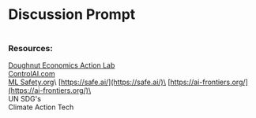 # Discussion Prompt

<figure><img src="../../.gitbook/assets/Screenshot 2025-08-14 at 3.34.03 PM.png" alt=""><figcaption></figcaption></figure>



### **Resources:**

[Doughnut Economics Action Lab](https://doughnuteconomics.org/)\
[ControlAI.com](https://controlai.com)\
[ML Safety.org](https://newsletter.mlsafety.org/p/ml-safety-newsletter-15?)\
[https://safe.ai/](https://safe.ai/)\
[https://ai-frontiers.org/](https://ai-frontiers.org/)\
\
UN SDG's\
Climate Action Tech

###
